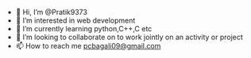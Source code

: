 - 👋 Hi, I’m @Pratik9373
- 👀 I’m interested in web development
- 🌱 I’m currently learning python,C++,C etc
- 💞️ I’m looking to collaborate on to work jointly on an activity or project
- 📫 How to reach me pcbagali09@gmail.com 


<!---
Pratik9373/Pratik9373 is a ✨ special ✨ repository because its `README.md` (this file) appears on your GitHub profile.
You can click the Preview link to take a look at your changes.
--->

